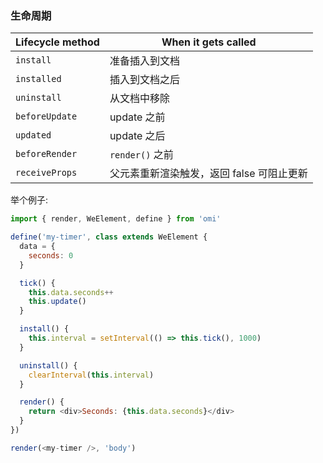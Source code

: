 
### 生命周期

| Lifecycle method | When it gets called                          |
| ---------------- | -------------------------------------------- |
| `install`        | 准备插入到文档 |
| `installed`      | 插入到文档之后 |
| `uninstall`      | 从文档中移除                 |
| `beforeUpdate`   |  update 之前                          |
| `updated`        |  update 之后                       |
| `beforeRender`   |  `render()` 之前                         |
| `receiveProps`   | 父元素重新渲染触发，返回 false 可阻止更新       |

举个例子:

```js
import { render, WeElement, define } from 'omi'

define('my-timer', class extends WeElement {
  data = {
    seconds: 0
  }

  tick() {
    this.data.seconds++
    this.update()
  }

  install() {
    this.interval = setInterval(() => this.tick(), 1000)
  }

  uninstall() {
    clearInterval(this.interval)
  }

  render() {
    return <div>Seconds: {this.data.seconds}</div>
  }
})

render(<my-timer />, 'body')
```